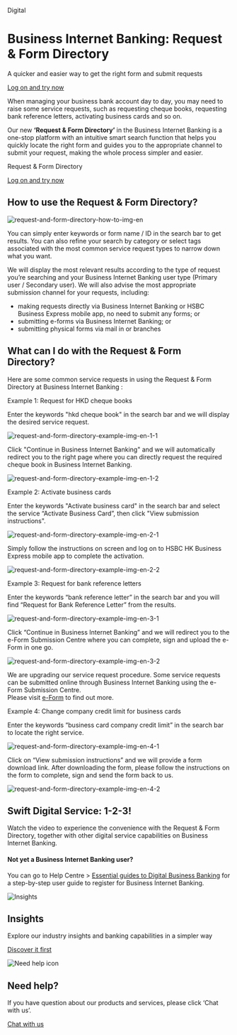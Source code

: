 Digital

# Business Internet Banking: Request & Form Directory

A quicker and easier way to get the right form and submit requests

[Log on and try now](https://www.online-banking.business.hsbc.com.hk/portalserver/services/rest/deep-link?target=request-centre&lang=en-US&referrerChannel=PWS)

When managing your business bank account day to day, you may need to raise some service requests, such as requesting cheque books, requesting bank reference letters, activating business cards and so on.  
  
Our new **‘Request & Form Directory’** in the Business Internet Banking is a one-stop platform with an intuitive smart search function that helps you quickly locate the right form and guides you to the appropriate channel to submit your request, making the whole process simpler and easier.

Request & Form Directory

[Log on and try now](https://www.online-banking.business.hsbc.com.hk/portalserver/services/rest/deep-link?target=request-centre&lang=en-US&referrerChannel=PWS)

## How to use the Request & Form Directory?

![request-and-form-directory-how-to-img-en](/-/media/media/hong-kong/pdfs/products/request-and-form-directory-how-to-img-en.jpg?h=780&iar=0&w=1392&hash=D31F448C3B6B1F5D467A477F5A7AF913 "request-and-form-directory-how-to-img-en")

You can simply enter keywords or form name / ID in the search bar to get results. You can also refine your search by category or select tags associated with the most common service request types to narrow down what you want.

We will display the most relevant results according to the type of request you’re searching and your Business Internet Banking user type (Primary user / Secondary user). We will also advise the most appropriate submission channel for your requests, including:

* making requests directly via Business Internet Banking or HSBC Business Express mobile app, no need to submit any forms; or
* submitting e-forms via Business Internet Banking; or
* submitting physical forms via mail in or branches

## What can I do with the Request & Form Directory?

Here are some common service requests in using the Request & Form Directory at Business Internet Banking :

Example 1: Request for HKD cheque books

Enter the keywords "hkd cheque book" in the search bar and we will display the desired service request.

![request-and-form-directory-example-img-en-1-1](/-/media/media/hong-kong/pdfs/products/request-and-form-directory-example-img-en-1-1.jpg?h=780&iar=0&w=1392&hash=6234284707CCF2D961268D69F3BD0615 "request-and-form-directory-example-img-en-1-1")

Click "Continue in Business Internet Banking" and we will automatically redirect you to the right page where you can directly request the required cheque book in Business Internet Banking.

![request-and-form-directory-example-img-en-1-2](/-/media/media/hong-kong/pdfs/products/request-and-form-directory-example-img-en-1-2.png?h=780&iar=0&w=1392&hash=C62E866F039CEF3119AB47CBFBC96AC3 "request-and-form-directory-example-img-en-1-2")

Example 2: Activate business cards

Enter the keywords "Activate business card" in the search bar and select the service “Activate Business Card”, then click "View submission instructions".

![request-and-form-directory-example-img-en-2-1](/-/media/media/hong-kong/pdfs/products/request-and-form-directory-example-img-en-2-1.png?h=780&iar=0&w=1392&hash=D32170C80166C519B308F235FD64F235 "request-and-form-directory-example-img-en-2-1")

Simply follow the instructions on screen and log on to HSBC HK Business Express mobile app to complete the activation.

![request-and-form-directory-example-img-en-2-2](/-/media/media/hong-kong/pdfs/products/request-and-form-directory-example-img-en-2-2.png?h=780&iar=0&w=1392&hash=EF3461A460F9ADB33D6A748EBFA1653E "request-and-form-directory-example-img-en-2-2")

Example 3: Request for bank reference letters

Enter the keywords “bank reference letter” in the search bar and you will find “Request for Bank Reference Letter” from the results.

![request-and-form-directory-example-img-en-3-1](/-/media/media/hong-kong/pdfs/products/request-and-form-directory-example-img-en-3-1.png?h=780&iar=0&w=1392&hash=51BC10E41D3DF1DBDE8F9F11CFB648A1 "request-and-form-directory-example-img-en-3-1")

Click “Continue in Business Internet Banking” and we will redirect you to the e-Form Submission Centre where you can complete, sign and upload the e-Form in one go.

![request-and-form-directory-example-img-en-3-2](/-/media/media/hong-kong/pdfs/products/request-and-form-directory-example-img-en-3-2.png?h=780&iar=0&w=1392&hash=F07C8321408789BC4E30D8A48F663564 "request-and-form-directory-example-img-en-3-2")

We are upgrading our service request procedure. Some service requests can be submitted online through Business Internet Banking using the e-Form Submission Centre.  
Please visit [e-Form](/en-gb/help-centre/business-forms/e-form) to find out more.

Example 4: Change company credit limit for business cards

Enter the keywords “business card company credit limit” in the search bar to locate the right service.

![request-and-form-directory-example-img-en-4-1](/-/media/media/hong-kong/pdfs/products/request-and-form-directory-example-img-en-4-1.png?h=780&iar=0&w=1392&hash=4381616ED44D6E2A8DC346DC5C155678 "request-and-form-directory-example-img-en-4-1")

Click on “View submission instructions” and we will provide a form download link. After downloading the form, please follow the instructions on the form to complete, sign and send the form back to us.

![request-and-form-directory-example-img-en-4-2](/-/media/media/hong-kong/pdfs/products/request-and-form-directory-example-img-en-4-2.png?h=780&iar=0&w=1392&hash=4A9D1D8FF077F4365468BB29609BC5AC "request-and-form-directory-example-img-en-4-2")

## Swift Digital Service: 1-2-3!

Watch the video to experience the convenience with the Request & Form Directory, together with other digital service capabilities on Business Internet Banking.

#### **Not yet a Business Internet Banking user?**

You can go to Help Centre > [Essential guides to Digital Business Banking](/en-gb/campaigns/essential-guides-to-dbb) for a step-by-step user guide to register for Business Internet Banking.

![Insights](/-/media/media/product-solution/theme-type/img-onboarding.png?h=1413&iar=0&w=1440&hash=0E9CE212C1F6AFCE9D0FE384CA6DCC0A "Insights")

## Insights

Explore our industry insights and banking capabilities in a simpler way

[Discover it first](/en-gb/insights)

![Need help icon](/-/media/media/common/images/contact-us-img.png?h=604&iar=0&w=768&hash=A5675187A2C4B175E0CA7B5AD27C3A66 "Need help icon")

## Need help?

If you have question about our products and services, please click ‘Chat with us’.

[Chat with us](##)